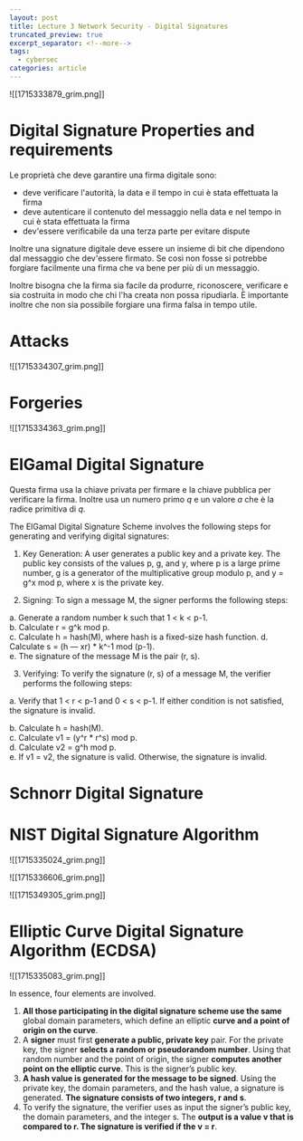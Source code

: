 ```yaml
---
layout: post
title: Lecture 3 Network Security - Digital Signatures
truncated_preview: true
excerpt_separator: <!--more-->
tags:
  - cybersec
categories: article
---
```


<!--more-->
![[1715333879_grim.png]]

# Digital Signature Properties and requirements
Le proprietà che deve garantire una firma digitale sono:
- deve verificare l'autorità, la data e il tempo in cui è stata effettuata la firma
- deve autenticare il contenuto del messaggio nella data e nel tempo in cui è stata effettuata la firma
- dev'essere verificabile da una terza parte per evitare dispute

Inoltre una signature digitale deve essere un insieme di bit che dipendono dal messaggio che dev'essere firmato. Se così non fosse si potrebbe forgiare facilmente una firma che va bene per più di un messaggio.

Inoltre bisogna che la firma sia facile da produrre, riconoscere, verificare e sia costruita in modo che chi l'ha creata non possa ripudiarla. È importante inoltre che non sia possibile forgiare una firma falsa in tempo utile.

# Attacks
![[1715334307_grim.png]]

# Forgeries
![[1715334363_grim.png]]

# ElGamal Digital Signature
Questa firma usa la chiave privata per firmare e la chiave pubblica per verificare la firma.
Inoltre usa un numero primo $q$ e un valore $a$ che è la radice primitiva di $q$.

The ElGamal Digital Signature Scheme involves the following steps for generating and verifying digital signatures:

1. Key Generation: A user generates a public key and a private key. The public key consists of the values p, g, and y, where p is a large prime number, g is a generator of the multiplicative group modulo p, and y = g^x mod p, where x is the private key.

2. Signing: To sign a message M, the signer performs the following steps:

a. Generate a random number k such that 1 < k < p-1.  
b. Calculate r = g^k mod p.  
c. Calculate h = hash(M), where hash is a fixed-size hash function. d. Calculate s = (h — xr) * k^-1 mod (p-1).  
e. The signature of the message M is the pair (r, s).

3. Verifying: To verify the signature (r, s) of a message M, the verifier performs the following steps:

a. Verify that 1 < r < p-1 and 0 < s < p-1. If either condition is not satisfied, the signature is invalid.

b. Calculate h = hash(M).  
c. Calculate v1 = (y^r * r^s) mod p.  
d. Calculate v2 = g^h mod p.  
e. If v1 = v2, the signature is valid. Otherwise, the signature is invalid.
# Schnorr Digital Signature

# NIST Digital Signature Algorithm

![[1715335024_grim.png]]

![[1715336606_grim.png]]

![[1715349305_grim.png]]
# Elliptic Curve Digital Signature Algorithm (ECDSA)
![[1715335083_grim.png]]

In essence, four elements are involved. 
1. **All those participating in the digital signature scheme use the same** global domain parameters, which define an elliptic **curve and a point of origin on the curve**. 
2. A **signer** must first **generate a public, private key** pair. For the private key, the signer **selects a random or pseudorandom number**. Using that random number and the point of origin, the signer **computes another point on the elliptic curve**. This is the signer’s public key. 
3. **A hash value is generated for the message to be signed**. Using the private key, the domain parameters, and the hash value, a signature is generated. **The signature consists of two integers, r and s**. 
4. To verify the signature, the verifier uses as input the signer’s public key, the domain parameters, and the integer s. The **output is a value v that is compared to r. The signature is verified if the v = r**.

